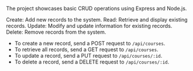 The project showcases basic CRUD operations using Express and Node.js.

Create: Add new records to the system.
Read: Retrieve and display existing records.
Update: Modify and update information for existing records.
Delete: Remove records from the system.

- To create a new record, send a POST request to `/api/courses`.
- To retrieve all records, send a GET request to `/api/courses`.
- To update a record, send a PUT request to `/api/courses/:id`.
- To delete a record, send a DELETE request to `/api/courses/:id`.




